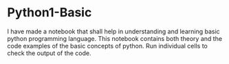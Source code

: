# Python1-Basic
I have made a notebook that shall help in understanding and learning basic python programming language.
This notebook contains both theory and the code examples of the basic concepts of python.
Run individual cells to check the output of the code.


